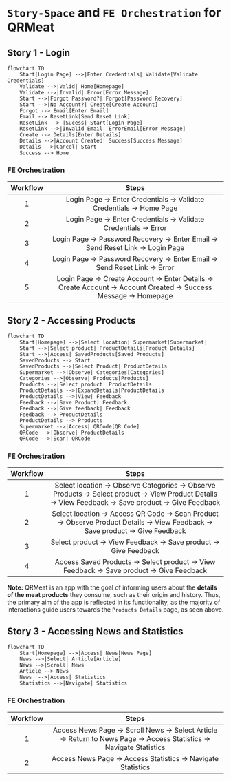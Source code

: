 # `Story-Space` and `FE Orchestration` for QRMeat

## Story 1 - Login
```mermaid
flowchart TD
    Start[Login Page] -->|Enter Credentials| Validate[Validate Credentials]
    Validate -->|Valid| Home[Homepage]
    Validate -->|Invalid| Error[Error Message]
    Start -->|Forgot Password?| Forgot[Password Recovery]
    Start -->|No Account?| Create[Create Account]
    Forgot --> Email[Enter Email]
    Email --> ResetLink[Send Reset Link]
    ResetLink --> |Sucess| Start[Login Page]
    ResetLink -->|Invalid Email| ErrorEmail[Error Message]
    Create --> Details[Enter Details]
    Details -->|Account Created| Success[Success Message]
    Details -->|Cancel| Start
    Success --> Home
```
### FE Orchestration

| Workflow  | Steps                                                                                 |
|:-----------:|:-------------------------------------------------------------------------------------:|
|     1       | Login Page → Enter Credentials → Validate Credentials → Home Page |
|     2       | Login Page → Enter Credentials → Validate Credentials → Error |
|     3      | Login Page → Password Recovery → Enter Email → Send Reset Link → Login Page |
|     4      | Login Page → Password Recovery → Enter Email → Send Reset Link → Error |
|     5       | Login Page → Create Account → Enter Details → Create Account → Account Created → Success Message → Homepage |


## Story 2 - Accessing Products
```mermaid
flowchart TD
    Start[Homepage] -->|Select location| Supermarket[Supermarket]
    Start -->|Select product| ProductDetails[Product Details]
    Start -->|Access| SavedProducts[Saved Products]
    SavedProducts --> Start
    SavedProducts -->|Select Product| ProductDetails
    Supermarket -->|Observe| Categories[Categories]
    Categories -->|Observe| Products[Products]
    Products -->|Select product| ProductDetails
    ProductDetails -->|ExpandDetails|ProductDetails
    ProductDetails -->|View| Feedback
    Feedback -->|Save Product| Feedback
    Feedback -->|Give feedback| Feedback
    Feedback --> ProductDetails
    ProductDetails --> Products
    Supermarket -->|Access| QRCode[QR Code]
    QRCode -->|Observe| ProductDetails
    QRCode -->|Scan| QRCode
```

### FE Orchestration

| Workflow  | Steps                                                                                 |
|:-----------:|:-------------------------------------------------------------------------------------:|
|     1       | Select location → Observe Categories → Observe Products → Select product → View Product Details  → View Feedback → Save product → Give Feedback      |
|     2       | Select location → Access QR Code → Scan Product → Observe Product Details → View Feedback → Save product → Give Feedback |
|     3       | Select product → View Feedback → Save product → Give Feedback |
|     4       | Access Saved Products → Select product → View Feedback → Save product → Give Feedback |

**Note:** QRMeat is an app with the goal of informing users about the **details of the meat products** they consume, such as their origin and history. Thus, the primary aim of the app is reflected in its functionality, as the majority of interactions guide users towards the `Products Details` page, as seen above.




## Story 3 - Accessing News and Statistics
```mermaid
flowchart TD
    Start[Homepage] -->|Access| News[News Page]
    News -->|Select| Article[Article]
    News -->|Scroll| News
    Article --> News
    News  -->|Access| Statistics
    Statistics -->|Navigate| Statistics

```

### FE Orchestration

| Workflow   | Steps                                                                                          |
|:-----------:|:----------------------------------------------------------------------------------------------:|
|     1       | Access News Page → Scroll News → Select Article → Return to News Page → Access Statistics → Navigate Statistics|
|     2       | Access News Page → Access Statistics → Navigate Statistics                        |

